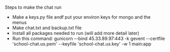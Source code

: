Steps to make the chat run

- Make a keys.py file andf put your environ keys for mongo and the menus
- Make chat.txt and backup.txt file 
- Install all packages needed to run (will add more detail later)
- Run this command: gunicorn --bind 45.33.89.97:443 -k gevent --certfile 'school-chat.us.pem' --keyfile 'school-chat.us.key' -w 1 main:app